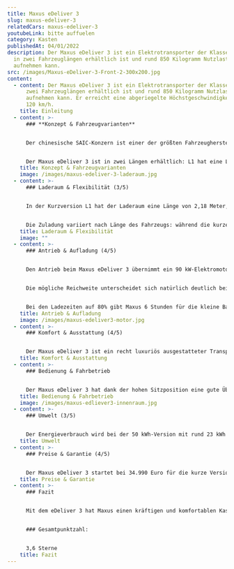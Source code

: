 ```yaml
---
title: Maxus eDeliver 3
slug: maxus-edeliver-3
relatedCars: maxus-edeliver-3
youtubeLink: bitte auffuelen
category: Kasten
publishedAt: 04/01/2022
description: Der Maxus eDeliver 3 ist ein Elektrotransporter der Klasse N1, der
  in zwei Fahrzeuglängen erhältlich ist und rund 850 Kilogramm Nutzlast
  aufnehmen kann.
src: /images/Maxus-eDeliver-3-Front-2-300x200.jpg
content:
  - content: Der Maxus eDeliver 3 ist ein Elektrotransporter der Klasse N1, der in
      zwei Fahrzeuglängen erhältlich ist und rund 850 Kilogramm Nutzlast
      aufnehmen kann. Er erreicht eine abgeriegelte Höchstgeschwindigkeit von
      120 km/h.
    title: Einleitung
  - content: >-
      ### **Konzept & Fahrzeugvarianten**


      Der chinesische SAIC-Konzern ist einer der größten Fahrzeughersteller der Welt mit verschiedenen Marken, unter anderem MG Rover. Eine weitere Marke ist Maxus, die besonders für SUVs und Nutzfahrzeuge bekannt ist. Im Bereich der Elektrotransporter hat Maxus neben dem großen EV 80 auch den eDeliver 3 im Angebot, einen Kastenwagen in zwei Längen, der speziell auf Lieferfirmen abzielt.


      Der Maxus eDeliver 3 ist in zwei Längen erhältlich: L1 hat eine Länge von 4,55 Meter, während die Version L2 stolze 60 Zentimeter länger ist. Der Kunde hat zudem die Wahl zwischen zwei Akku-Versionen mit Kapazitäten von 35 bzw. 50 kWh. Beides sind Lithium-Ionen-Batterien.
    title: Konzept & Fahrzeugvarianten
    image: /images/maxus-edeliver-3-laderaum.jpg
  - content: >-
      ### Laderaum & Flexibilität (3/5)


      In der Kurzversion L1 hat der Laderaum eine Länge von 2,18 Meter, wodurch eine Ladevolumen von 4.800 Liter zur Verfügung steht. Als L2 können Waren und Güter bis zu einer Länge von 2,77 Meter verstaut werden. Insgesamt besitzt der lange Elektrotransporter ein Ladevolumen von 6.300 Liter. Die Beladung wird über zwei Flügeltüren im Heck sowie eine seitliche Schiebetür vollzogen, die Ladekante ist mit 54 Zentimeter angenehm niedrig.


      Die Zuladung variiert nach Länge des Fahrzeugs: während die kurze Version mit 50 kWh-Akku 830 Kilogramm aufnehmen kann, sind es in der Langversion 865 Kilogramm. Die Anhängelast beträgt 750 Kilogramm gebremst und zwischen 945 und 1015 Kilogramm mit einem ungebremsten Hänger.
    title: Laderaum & Flexibilität
    image: ""
  - content: >-
      ### Antrieb & Aufladung (4/5)


      Den Antrieb beim Maxus eDeliver 3 übernimmt ein 90 kW-Elektromotor, der ein Drehmoment von 250 Nm bereitstellen kann. Damit erreicht der E-Transporter eine Höchstgeschwindigkeit von 120 km/h, die elektronisch abgeregelt ist, um die Reichweite nicht zu sehr einzuschränken.


      Die mögliche Reichweite unterscheidet sich natürlich deutlich bei den beiden Akku-Varianten. Die kombinierte WLTP-Reichweite liegt bei der 35 kWh-Version zwischen 150 und 158 Kilometer, mit großem Akku sind 230 bis 240 Kilometer möglich. Die Verbrauchsangaben liegen zwischen 23,6 und 25,3 kWh auf 100 Kilometer.


      Bei den Ladezeiten auf 80% gibt Maxus 6 Stunden für die kleine Batterie und 8 Stunden für die 53 kWh-Variante an. Mit einem Gleichstrom-Schnellladeanschluss soll diese Aufladung in nur 45 Minuten möglich sein.
    title: Antrieb & Aufladung
    image: /images/maxus-edeliver3-motor.jpg
  - content: >-
      ### Komfort & Ausstattung (4/5)


      Der Maxus eDeliver 3 ist ein recht luxuriös ausgestatteter Transporter, der bereits serienmäßig mit einer manuellen Klimaanlage, einem Bordcomputer, einem Radio mit Bluetooth-Funktion und einer Sitzheizung zum Kunden kommt und somit für Lieferfahrer viel Komfort bietet. Die Rückfahrkamera und die Berganfahrhilfe sind weitere kostenlose Details, die den Alltag im eDeliver 3 für Gewerbetreibende deutlich erleichtern sollten. Zusätzliche Optionen sind hingegen rar, so ist nur eine Metallic-Lackierung gegen Aufpreis zu bekommen.
    title: Komfort & Ausstattung
  - content: >-
      ### Bedienung & Fahrbetrieb


      Der Maxus eDeliver 3 hat dank der hohen Sitzposition eine gute Übersicht, allerdings ist wie bei den meisten geschlossenen Kastenwagen die Übersicht eingeschränkt. Die Ladekante ist mit 54 Zentimeter angenehm niedrig, wodurch sich der Elektrotransporter einfach per Heck- oder Seitentür beladen lässt. Ein Flottenmanagement-System wird derzeit nicht angeboten.
    title: Bedienung & Fahrbetrieb
    image: /images/maxus-edliever3-innenraum.jpg
  - content: >-
      ### Umwelt (3/5)


      Der Energieverbrauch wird bei der 50 kWh-Version mit rund 23 kWh auf 100 Kilometer angegeben. Dies entspricht bei 30 Cent pro kWh ungefähr 6,90 Euro Energiekosten. Ein Solarmodul für eine erweiterte Reichweite wird derzeit leider nicht angeboten.
    title: Umwelt
  - content: >-
      ### Preise & Garantie (4/5)


      Der Maxus eDeliver 3 startet bei 34.990 Euro für die kurze Version mit kleinem Akku, das Topmodell (L2 mit 53 kWh-Akku) kostet exakt 5.000 Euro mehr. Das ist sicher nicht billig, allerdings bekommt man dafür einen leistungsstarken Elektrotransporter mit umfangreicher Ausstattung. Außerdem ist die Herstellergarantie auf das Fahrzeug mit 5 Jahren bzw. 100.000 Kilometer sehr großzügig. Auf den Lithium-Ionen-Akku gibt es sogar 8 Jahre bzw. 160.000 Kilometer Garantie.
    title: Preise & Garantie
  - content: >-
      ### Fazit


      Mit dem eDeliver 3 hat Maxus einen kräftigen und komfortablen Kastenwagen im Angebot, der außerdem mit ordentlicher Reichweite und viel Stauraum aufwartet. Wirklich günstig ist er dadurch zwar nicht, allerdings immer noch rund 10.000 Euro preiswerter als ein Mercedes-Benz eVito. Allein das dürfte schon genug Anreiz für einige Käufer sein.


      ### Gesamtpunktzahl:


      3,6 Sterne
    title: Fazit
---
```

